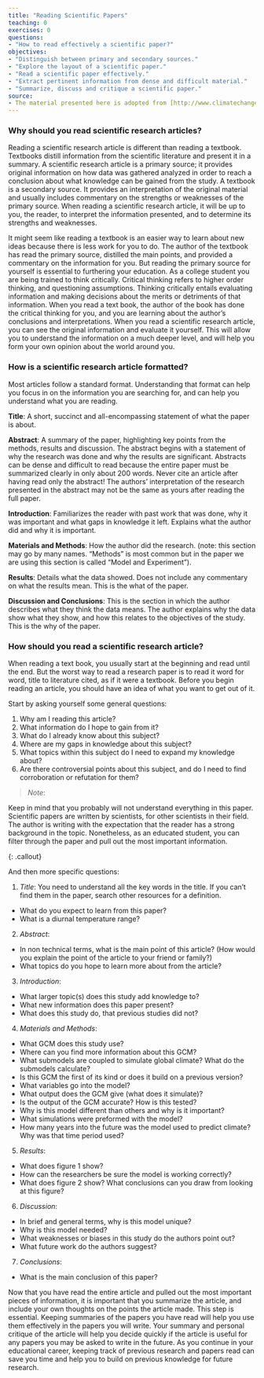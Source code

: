 ```yaml
---
title: "Reading Scientific Papers"
teaching: 0
exercises: 0
questions:
- "How to read effectively a scientific paper?"
objectives:
- "Distinguish between primary and secondary sources."
- "Explore the layout of a scientific paper."
- "Read a scientific paper effectively."
- "Extract pertinent information from dense and difficult material."
- "Summarize, discuss and critique a scientific paper."
source:
- The material presented here is adopted from [http://www.climatechangecourse.org/Assign/Exer2.htm](http://www.climatechangecourse.org/Assign/Exer2.htm)
---
```


### Why should you read scientific research articles?
Reading a scientific research article is different than reading a textbook. Textbooks distill information from the scientific literature and present it in a summary. A scientific research article is a primary source; it provides original information on how data was gathered analyzed in order to reach a conclusion about what knowledge can be gained from the study. A textbook is a secondary source. It provides an interpretation of the original material and usually includes commentary on the strengths or weaknesses of the primary source. When reading a scientific research article, it will be up to you, the reader, to interpret the information presented, and to determine its strengths and weaknesses.

It might seem like reading a textbook is an easier way to learn about new ideas because there is less work for you to do. The author of the textbook has read the primary source, distilled the main points, and provided a commentary on the information for you. But reading the primary source for yourself is essential to furthering your education. As a college student you are being trained to think critically. Critical thinking refers to higher order thinking, and questioning assumptions. Thinking critically entails evaluating information and making decisions about the merits or detriments of that information. When you read a text book, the author of the book has done the critical thinking for you, and you are learning about the author’s conclusions and interpretations. When you read a scientific research article, you can see the original information and evaluate it yourself. This will allow you to understand the information on a much deeper level, and will help you form your own opinion about the world around you.

### How is a scientific research article formatted?
Most articles follow a standard format. Understanding that format can help you focus in on the information you are searching for, and can help you understand what you are reading.

**Title**: A short, succinct and all-encompassing statement of what the paper is about.

**Abstract**: A summary of the paper, highlighting key points from the methods, results and discussion. The abstract begins with a statement of why the research was done and why the results are significant. Abstracts can be dense and difficult to read because the entire paper must be summarized clearly in only about 200 words. Never cite an article after having read only the abstract! The authors’ interpretation of the research presented in the abstract may not be the same as yours after reading the full paper.

**Introduction**: Familiarizes the reader with past work that was done, why it was important and what gaps in knowledge it left. Explains what the author did and why it is important.

**Materials and Methods**: How the author did the research. (note: this section may go by many names. “Methods” is most common but in the paper we are using this section is called “Model and Experiment”).

**Results**: Details what the data showed. Does not include any commentary on what the results mean. This is the what of the paper.

**Discussion and Conclusions**: This is the section in which the author describes what they think the data means. The author explains why the data show what they show, and how this relates to the objectives of the study. This is the why of the paper.

### How should you read a scientific research article?
When reading a text book, you usually start at the beginning and read until the end. But the worst way to read a research paper is to read it word for word, title to literature cited, as if it were a textbook. Before you begin reading an article, you should have an idea of what you want to get out of it.

Start by asking yourself some general questions:

1) Why am I reading this article?
2) What information do I hope to gain from it?
3) What do I already know about this subject?
4) Where are my gaps in knowledge about this subject?
5) What topics within this subject do I need to expand my knowledge about?
6) Are there controversial points about this subject, and do I need to find corroboration or refutation for them?

> *Note*: 
> 
Keep in mind that you probably will not understand everything in this paper. Scientific papers are written by scientists, for other scientists in their field. The author is writing with the expectation that the reader has a strong background in the topic. Nonetheless, as an educated student, you can filter through the paper and pull out the most important information.

{: .callout}

And then more specific questions:

1) *Title*: You need to understand all the key words in the title. If you can’t find them in the paper, search other resources for a definition.
- What do you expect to learn from this paper?
- What is a diurnal temperature range?<br>

2) *Abstract*:
- In non technical terms, what is the main point of this article? (How would you explain the point of the article to your friend or family?)
- What topics do you hope to learn more about from the article?

3) *Introduction*:
- What larger topic(s) does this study add knowledge to?
- What new information does this paper present?
- What does this study do, that previous studies did not?

4) *Materials and Methods*:
- What GCM does this study use?
- Where can you find more information about this GCM?
- What submodels are coupled to simulate global climate? What do the submodels calculate?
- Is this GCM the first of its kind or does it build on a previous version?
- What variables go into the model?
- What output does the GCM give (what does it simulate)?
- Is the output of the GCM accurate? How is this tested?
- Why is this model different than others and why is it important?
- What simulations were preformed with the model?
- How many years into the future was the model used to predict climate? Why was that time period used?

5) *Results*:
- What does figure 1 show?
- How can the researchers be sure the model is working correctly?
- What does figure 2 show? What conclusions can you draw from looking at this figure?

6) *Discussion*:
- In brief and general terms, why is this model unique?
- Why is this model needed?
- What weaknesses or biases in this study do the authors point out?
- What future work do the authors suggest?

7) *Conclusions*:
- What is the main conclusion of this paper?

Now that you have read the entire article and pulled out the most important pieces of information, it is important that you summarize the article, and include your own thoughts on the points the article made. This step is essential. Keeping summaries of the papers you have read will help you use them effectively in the papers you will write. Your summary and personal critique of the article will help you decide quickly if the article is useful for any papers you may be asked to write in the future. As you continue in your educational career, keeping track of previous research and papers read can save you time and help you to build on previous knowledge for future research. 
